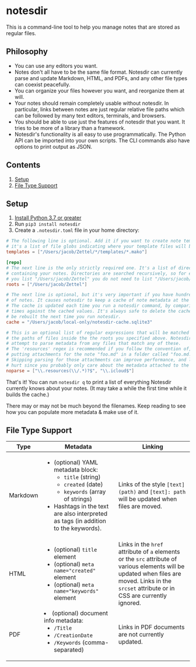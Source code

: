 # notesdir

This is a command-line tool to help you manage notes that are stored as regular files.

## Philosophy

- You can use any editors you want.
- Notes don't all have to be the same file format.
  Notesdir can currently parse and update Markdown, HTML, and PDFs, and any other file types can coexist peacefully.
- You can organize your files however you want, and reorganize them at will.
- Your notes should remain completely usable without notesdir.
  In particular, links between notes are just regular relative file paths which can be followed by many text editors, terminals, and browsers.
- You should be able to use just the features of notesdir that you want.
  It tries to be more of a library than a framework.
- Notesdir's functionality is all easy to use programmatically.
  The Python API can be imported into your own scripts.
  The CLI commands also have options to print output as JSON.

## Contents

1. [Setup](#setup)
1. [File Type Support](#file-type-support)

## Setup

1. [Install Python 3.7 or greater](https://www.python.org/)
2. Run `pip3 install notesdir`
3. Create a `.notesdir.toml` file in your home directory:

```toml
# The following line is optional. Add it if you want to create note templates;
# it's a list of file globs indicating where your template files will be.
templates = ["/Users/jacob/Zettel/*/templates/*.mako"]

[repo]
# The next line is the only strictly required one. It's a list of directories
# containing your notes. Directories are searched recursively, so for example if
# you list "/Users/jacob/Zettel" you do not need to list "/Users/jacob/Zettel/personal".
roots = ["/Users/jacob/Zettel"]

# The next line is optional, but it's very important if you have hundreds or thousands
# of notes. It causes notesdir to keep a cache of note metadata at the specified location.
# The cache is updated each time you run a notesdir command, by comparing file modification
# times against the cached values. It's always safe to delete the cache file; it will just
# be rebuilt the next time you run notesdir.
cache = "/Users/jacob/local-only/notesdir-cache.sqlite3"

# This is an optional list of regular expressions that will be matched against
# the paths of files inside the the roots you specified above. Notesdir will not
# attempt to parse metadata from any files that match any of these.
# The 'resources' regex is recommended if you follow the convention of, for example,
# putting attachments for the note "foo.md" in a folder called "foo.md.resources".
# Skipping parsing for those attachments can improve performance, and likely doesn't
# hurt since you probably only care about the metadata attached to the note itself.
noparse = ["\\.resources(\\/.*)?$", "\\.icloud$"]
```

That's it!
You can run `notesdir q` to print a list of everything Notesdir currently knows about your notes.
(It may take a while the first time while it builds the cache.)

There may or may not be much beyond the filenames.
Keep reading to see how you can populate more metadata & make use of it.

## File Type Support

<table>
    <thead>
        <tr>
            <th>Type</th>
            <th>Metadata</th>
            <th>Linking</th>
        </tr>
    </thead>
    <tbody>
        <tr>
            <td>Markdown</td>
            <td>
                <ul>
                    <li>
                        (optional) YAML metadata block:
                        <ul>
                            <li><code>title</code> (string)</li>
                            <li><code>created</code> (date)</li>
                            <li><code>keywords</code> (array of strings)</li>
                        </ul>
                    </li>
                    <li>Hashtags in the text are also interpreted as tags (in addition to the keywords).</li>
                </ul>
            </td>
            <td>
                Links of the style <code>[text](path)</code> and <code>[text]: path</code> will be updated when files are moved.
            </td>
        </tr>
        <tr>
            <td>HTML</td>
            <td>
                <ul>
                    <li>(optional) <code>title</code> element</li>
                    <li>(optional) <code>meta name="created"</code> element</li>
                    <li>(optional) <code>meta name="keywords"</code> element</li>
                </ul>
            </td>
            <td>
                Links in the <code>href</code> attribute of <code>a</code> elements or the <code>src</code> attribute of various elements will be updated when files are moved. Links in the <code>srcset</code> attribute or in CSS are currently ignored.
            </td>
        </tr>
        <tr>
            <td>PDF</td>
            <td>
                <li>
                    (optional) document info metadata:
                    <ul>
                        <li><code>/Title</code></li>
                        <li><code>/CreationDate</code></li>
                        <li><code>/Keywords</code> (comma-separated)</li>
                    </ul>
                </li>
            </td>
            <td>
                Links in PDF documents are not currently updated.
            </td>
        </tr>
    </tbody>
</table>

